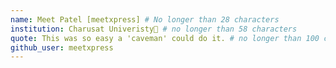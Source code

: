 ```yaml
---
name: Meet Patel [meetxpress] # No longer than 28 characters
institution: Charusat Univeristy🚩 # no longer than 58 characters
quote: This was so easy a 'caveman' could do it. # no longer than 100 characters, avoid using quotes(") to guarantee the format remains the same.
github_user: meetxpress
---
```

